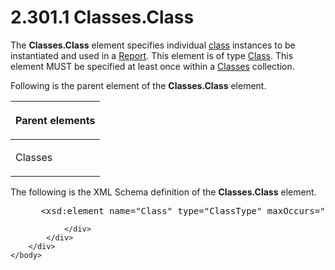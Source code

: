 <html dir="LTR" xmlns:mshelp="http://msdn.microsoft.com/mshelp" xmlns:ddue="http://ddue.schemas.microsoft.com/authoring/2003/5" xmlns:xlink="http://www.w3.org/1999/xlink" xmlns:tool="http://www.microsoft.com/tooltip">
    <head>
        <meta http-equiv="Content-Type" content="text/html; CHARSET=utf-8"></meta>
        <meta name="save" content="history"></meta>
        <title>2.301.1 Classes.Class</title>
        <xml>
            <mshelp:toctitle title="2.301.1 Classes.Class"></mshelp:toctitle>
            <mshelp:rltitle title="[MS-RDL]: Classes.Class"></mshelp:rltitle>
            <mshelp:keyword index="A" term="b81f4daf-e635-4d60-a914-4e8168dfecf0"></mshelp:keyword>
            <mshelp:attr name="DCSext.ContentType" value="open specification"></mshelp:attr>
            <mshelp:attr name="AssetID" value="b81f4daf-e635-4d60-a914-4e8168dfecf0"></mshelp:attr>
            <mshelp:attr name="TopicType" value="kbRef"></mshelp:attr>
            <mshelp:attr name="DCSext.Title" value="[MS-RDL]: Classes.Class" />
        </xml>
    </head>
    <body>
        <div id="header">
            <h1 class="heading">2.301.1 Classes.Class</h1>
        </div>
        <div id="mainSection">
            <div id="mainBody">
                <div id="allHistory" class="saveHistory"></div>
                <div id="sectionSection0" class="section" name="collapseableSection">
                    

<p>The <b>Classes.Class</b> element specifies individual <a href="b2482b3f-74ab-4ca8-a9e5-c07955011743.htm#gt_18393bbe-0c06-42b7-890d-b94a9a40b6e0">class</a> instances to be
instantiated and used in a <a href="6bbaafec-020b-406c-b4e7-5e4318b616cb.htm">Report</a>.
This element is of type <a href="00cfea25-47db-42cb-be6d-0ad1444d606c.htm">Class</a>.
This element MUST be specified at least once within a <a href="14a8458c-e64b-44d1-b896-d1bad4f102ff.htm">Classes</a> collection.</p>

<p>Following is the parent element of the <b>Classes.Class</b>
element.</p>

<table>
 <thead>
  <tr>
   <th>
   <p>Parent elements</p>
   </th>
  </tr>
 </thead>
 <tr>
  <td>
  <p>Classes</p>
  </td>
 </tr>
</table>

<p>The following is the XML Schema definition of the <b>Classes.Class</b>
element.</p>

<dl>
<dd>
<div><pre> &lt;xsd:element name=&quot;Class&quot; type=&quot;ClassType&quot; maxOccurs=&quot;unbounded&quot;&gt;
</pre></div>
</dd></dl>


                </div>
            </div>
        </div>
    </body>
</html>